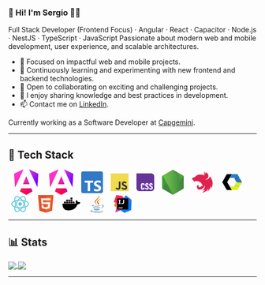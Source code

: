 ### 👋 Hi! I'm Sergio 🧑‍💻

Full Stack Developer (Frontend Focus) · Angular · React · Capacitor · Node.js · NestJS · TypeScript · JavaScript
Passionate about modern web and mobile development, user experience, and scalable architectures.

- 🔭 Focused on impactful web and mobile projects.
- 🌱 Continuously learning and experimenting with new frontend and backend technologies.
- 👯 Open to collaborating on exciting and challenging projects.
- 💬 I enjoy sharing knowledge and best practices in development.
- 📫 Contact me on [LinkedIn](https://www.linkedin.com/in/sergio-g%C3%B3mez-diego-2a644b67/).

Currently working as a Software Developer at [Capgemini](https://www.capgemini.com/).

---

## 🚀 Tech Stack

<!-- Angular -->
<abbr title="Angular" style="margin:0 6px;display:inline-block;vertical-align:middle;">
  <svg xmlns="http://www.w3.org/2000/svg" fill="none" viewBox="0 0 242 256" height="52" style="margin:0 6px;vertical-align:middle;"><g clip-path="url(#angular__a)"><mask id="angular__b" width="242" height="256" x="0" y="0" maskUnits="userSpaceOnUse" style="mask-type:luminance"><path fill="#fff" d="M0 0h242v256H0V0Z"/></mask><g mask="url(#angular__b)"><path fill="url(#angular__c)" d="m241 43-9 136L149 0l92 43Zm-58 176-62 36-63-36 12-31h101l12 31ZM121 68l32 80H88l33-80ZM9 179 0 43 92 0 9 179Z"/><path fill="url(#angular__d)" d="m241 43-9 136L149 0l92 43Zm-58 176-62 36-63-36 12-31h101l12 31ZM121 68l32 80H88l33-80ZM9 179 0 43 92 0 9 179Z"/></g></g><defs><linearGradient id="angular__c" x1="53.2" x2="245" y1="231.9" y2="140.7" gradientUnits="userSpaceOnUse"><stop stop-color="#E40035"/><stop offset=".2" stop-color="#F60A48"/><stop offset=".4" stop-color="#F20755"/><stop offset=".5" stop-color="#DC087D"/><stop offset=".7" stop-color="#9717E7"/><stop offset="1" stop-color="#6C00F5"/></linearGradient><linearGradient id="angular__d" x1="44.5" x2="170" y1="30.7" y2="174" gradientUnits="userSpaceOnUse"><stop stop-color="#FF31D9"/><stop offset="1" stop-color="#FF5BE1" stop-opacity="0"/></linearGradient><clipPath id="angular__a"><path fill="#fff" d="M0 0h242v256H0z"/></clipPath></defs></svg>
</abbr>
<span title="Angular" style="display:inline-block; vertical-align:middle;">
<svg xmlns="http://www.w3.org/2000/svg" fill="none" viewBox="0 0 242 256" height="52" style="margin:0 6px;vertical-align:middle;"><g clip-path="url(#angular__a)"><mask id="angular__b" width="242" height="256" x="0" y="0" maskUnits="userSpaceOnUse" style="mask-type:luminance"><path fill="#fff" d="M0 0h242v256H0V0Z"/></mask><g mask="url(#angular__b)"><path fill="url(#angular__c)" d="m241 43-9 136L149 0l92 43Zm-58 176-62 36-63-36 12-31h101l12 31ZM121 68l32 80H88l33-80ZM9 179 0 43 92 0 9 179Z"/><path fill="url(#angular__d)" d="m241 43-9 136L149 0l92 43Zm-58 176-62 36-63-36 12-31h101l12 31ZM121 68l32 80H88l33-80ZM9 179 0 43 92 0 9 179Z"/></g></g><defs><linearGradient id="angular__c" x1="53.2" x2="245" y1="231.9" y2="140.7" gradientUnits="userSpaceOnUse"><stop stop-color="#E40035"/><stop offset=".2" stop-color="#F60A48"/><stop offset=".4" stop-color="#F20755"/><stop offset=".5" stop-color="#DC087D"/><stop offset=".7" stop-color="#9717E7"/><stop offset="1" stop-color="#6C00F5"/></linearGradient><linearGradient id="angular__d" x1="44.5" x2="170" y1="30.7" y2="174" gradientUnits="userSpaceOnUse"><stop stop-color="#FF31D9"/><stop offset="1" stop-color="#FF5BE1" stop-opacity="0"/></linearGradient><clipPath id="angular__a"><path fill="#fff" d="M0 0h242v256H0z"/></clipPath></defs></svg>
</span>
<!-- TypeScript -->
<span title="TypeScript" style="display:inline-block; vertical-align:middle;">
<svg viewBox="0 0 256 256" width="44" height="44" xmlns="http://www.w3.org/2000/svg" preserveAspectRatio="xMidYMid" style="margin:0 6px;vertical-align:middle;"><path d="M20 0h216c11.046 0 20 8.954 20 20v216c0 11.046-8.954 20-20 20H20c-11.046 0-20-8.954-20-20V20C0 8.954 8.954 0 20 0Z" fill="#3178C6"/><path d="M150.518 200.475v27.62c4.492 2.302 9.805 4.028 15.938 5.179 6.133 1.151 12.597 1.726 19.393 1.726 6.622 0 12.914-.633 18.874-1.899 5.96-1.266 11.187-3.352 15.678-6.257 4.492-2.906 8.048-6.704 10.669-11.394 2.62-4.689 3.93-10.486 3.93-17.391 0-5.006-.749-9.394-2.246-13.163a30.748 30.748 0 0 0-6.479-10.055c-2.821-2.935-6.205-5.567-10.149-7.898-3.945-2.33-8.394-4.531-13.347-6.602-3.628-1.497-6.881-2.949-9.761-4.359-2.879-1.41-5.327-2.848-7.342-4.316-2.016-1.467-3.571-3.021-4.665-4.661-1.094-1.64-1.641-3.495-1.641-5.567 0-1.899.489-3.61 1.468-5.135s2.362-2.834 4.147-3.927c1.785-1.094 3.973-1.942 6.565-2.547 2.591-.604 5.471-.906 8.638-.906 2.304 0 4.737.173 7.299.518 2.563.345 5.14.877 7.732 1.597a53.669 53.669 0 0 1 7.558 2.719 41.7 41.7 0 0 1 6.781 3.797v-25.807c-4.204-1.611-8.797-2.805-13.778-3.582-4.981-.777-10.697-1.165-17.147-1.165-6.565 0-12.784.705-18.658 2.115-5.874 1.409-11.043 3.61-15.506 6.602-4.463 2.993-7.99 6.805-10.582 11.437-2.591 4.632-3.887 10.17-3.887 16.615 0 8.228 2.375 15.248 7.127 21.06 4.751 5.811 11.963 10.731 21.638 14.759a291.458 291.458 0 0 1 10.625 4.575c3.283 1.496 6.119 3.049 8.509 4.66 2.39 1.611 4.276 3.366 5.658 5.265 1.382 1.899 2.073 4.057 2.073 6.474a9.901 9.901 0 0 1-1.296 4.963c-.863 1.524-2.174 2.848-3.93 3.97-1.756 1.122-3.945 1.999-6.565 2.632-2.62.633-5.687.95-9.2.95-5.989 0-11.92-1.05-17.794-3.151-5.875-2.1-11.317-5.25-16.327-9.451Zm-46.036-68.733H140V109H41v22.742h35.345V233h28.137V131.742Z" fill="#FFF"/></svg>
</span>
<!-- JavaScript -->
<span title="JavaScript" style="display:inline-block; vertical-align:middle;">
<svg xmlns="http://www.w3.org/2000/svg" width="36" height="36" viewBox="0 0 1052 1052" style="margin:0 6px;vertical-align:middle;"><path fill="#f0db4f" d="M0 0h1052v1052H0z"/><path d="M965.9 801.1c-7.7-48-39-88.3-131.7-125.9-32.2-14.8-68.1-25.399-78.8-49.8-3.8-14.2-4.3-22.2-1.9-30.8 6.9-27.9 40.2-36.6 66.6-28.6 17 5.7 33.1 18.801 42.8 39.7 45.4-29.399 45.3-29.2 77-49.399-11.6-18-17.8-26.301-25.4-34-27.3-30.5-64.5-46.2-124-45-10.3 1.3-20.699 2.699-31 4-29.699 7.5-58 23.1-74.6 44-49.8 56.5-35.6 155.399 25 196.1 59.7 44.8 147.4 55 158.6 96.9 10.9 51.3-37.699 67.899-86 62-35.6-7.4-55.399-25.5-76.8-58.4-39.399 22.8-39.399 22.8-79.899 46.1 9.6 21 19.699 30.5 35.8 48.7 76.2 77.3 266.899 73.5 301.1-43.5 1.399-4.001 10.6-30.801 3.199-72.101zm-394-317.6h-98.4c0 85-.399 169.4-.399 254.4 0 54.1 2.8 103.7-6 118.9-14.4 29.899-51.7 26.2-68.7 20.399-17.3-8.5-26.1-20.6-36.3-37.699-2.8-4.9-4.9-8.7-5.601-9-26.699 16.3-53.3 32.699-80 49 13.301 27.3 32.9 51 58 66.399 37.5 22.5 87.9 29.4 140.601 17.3 34.3-10 63.899-30.699 79.399-62.199 22.4-41.3 17.6-91.3 17.4-146.6.5-90.2 0-180.4 0-270.9z" fill="#323330"/></svg>
</span>
<!-- CSS3 -->
<span title="CSS3" style="display:inline-block; vertical-align:middle;">
<svg xmlns="http://www.w3.org/2000/svg" width="36" height="36" aria-labelledby="css-logo-title css-logo-description" viewBox="0 0 1000 1000" style="margin:0 6px;vertical-align:middle;"><path fill="#639" d="M0 0h840a160 160 0 0 1 160 160v680a160 160 0 0 1-160 160H160A160 160 0 0 1 0 840V0Z"/><path fill="#fff" d="M816.54 919.9c-32.39 0-57.16-9.42-74.5-28.35-17.15-19.03-26.08-46.18-26.88-81.64h69.8c.4 31.36 11.42 47.08 33.08 47.08 11.04 0 18.86-3.5 23.37-10.42 4.41-6.9 6.72-17.93 6.72-33.05 0-12.02-3.01-22.04-8.83-29.95a73.2 73.2 0 0 0-29.48-21.14L783.95 750c-23.06-11.02-39.81-24.04-50.14-39.27-10.03-15.13-15.04-36.36-15.04-63.5 0-30.36 8.83-55 26.37-73.94 18.05-18.93 42.62-28.34 74-28.34 30.3 0 53.76 9.31 70.3 27.84 16.85 18.64 25.67 45.28 26.38 80.14h-67.19c.4-11.4-1.9-22.72-6.72-33.06-3.8-7.6-11.23-11.41-22.26-11.41-19.65 0-29.48 11.71-29.48 35.05 0 11.83 2.4 21.04 7.22 28.05A65.18 65.18 0 0 0 822.76 689l24.77 10.92c25.57 11.72 44.02 26.05 55.35 43.38 11.43 17.23 17.05 40.27 17.05 69.12 0 34.56-9.03 61.1-27.38 79.63-18.25 18.53-43.62 27.85-76 27.85Zm-225.42 0c-32.4 0-57.16-9.42-74.51-28.35-17.15-19.03-26.07-46.18-26.87-81.64h69.79c.4 31.36 11.43 47.08 33.1 47.08 11.02 0 18.84-3.5 23.25-10.42 4.52-6.9 6.72-17.93 6.72-33.05 0-12.02-2.9-22.04-8.72-29.95a73.2 73.2 0 0 0-29.48-21.14L558.53 750c-23.07-11.02-39.81-24.04-50.14-39.27-10.03-15.13-15.04-36.36-15.04-63.5 0-30.36 8.82-55 26.37-73.94 18.05-18.93 42.62-28.34 74-28.34 30.29 0 53.75 9.31 70.2 27.84 17.05 18.64 25.77 45.28 26.47 80.14h-67.18c.4-11.4-1.9-22.72-6.72-33.06-3.81-7.6-11.23-11.41-22.26-11.41-19.66 0-29.49 11.71-29.49 35.05 0 11.83 2.41 21.04 7.22 28.05A65.18 65.18 0 0 0 597.33 689l24.77 10.92c25.57 11.72 44.02 26.05 55.36 43.38 11.33 17.23 17.04 40.27 17.04 69.12 0 34.56-9.12 61.1-27.37 79.63-18.25 18.53-43.62 27.85-76.01 27.85Zm-234.75 0c-31.7 0-56.86-8.62-75.51-25.85-18.65-17.12-27.88-42.87-27.88-76.93V648.83c0-33.85 9.83-59.5 29.48-77.13 19.96-17.43 46.13-26.24 78.52-26.24 31.39 0 56.15 9.01 74.5 26.84 18.56 17.93 27.88 44.58 27.88 80.14v13.32h-73.9v-12.92c0-13.72-3.01-23.84-8.83-30.45a26.46 26.46 0 0 0-21.66-10.32c-12.03 0-20.55 4.1-25.37 12.42a79.04 79.04 0 0 0-6.72 36.66v146.26c0 30.55 10.74 46.08 32.1 46.38 10.02 0 17.54-3.61 22.76-10.82a51.74 51.74 0 0 0 7.72-30.46V801.6h73.9v11.42c0 23.74-4.61 43.57-13.94 59.4a88.8 88.8 0 0 1-38.2 35.66 121.46 121.46 0 0 1-54.85 11.82Z"/></svg>
</span>
<!-- Node.js -->
<span title="Node.js" style="display:inline-block; vertical-align:middle;">
<svg viewBox="0 0 256 292" xmlns="http://www.w3.org/2000/svg" width="44" height="50" style="margin:0 6px;vertical-align:middle;">
<defs><linearGradient id="nodejs__a" x1="68.188%" x2="27.823%" y1="17.487%" y2="89.755%"><stop offset="0%" stop-color="#41873F"/><stop offset="32.88%" stop-color="#418B3D"/><stop offset="63.52%" stop-color="#419637"/><stop offset="93.19%" stop-color="#3FA92D"/><stop offset="100%" stop-color="#3FAE2A"/></linearGradient><linearGradient id="nodejs__c" x1="43.277%" x2="159.245%" y1="55.169%" y2="-18.306%"><stop offset="13.76%" stop-color="#41873F"/><stop offset="40.32%" stop-color="#54A044"/><stop offset="71.36%" stop-color="#66B848"/><stop offset="90.81%" stop-color="#6CC04A"/></linearGradient><linearGradient id="nodejs__f" x1="-4.389%" x2="101.499%" y1="49.997%" y2="49.997%"><stop offset="9.192%" stop-color="#6CC04A"/><stop offset="28.64%" stop-color="#66B848"/><stop offset="59.68%" stop-color="#54A044"/><stop offset="86.24%" stop-color="#41873F"/></linearGradient><path id="nodejs__b" d="M134.923 1.832c-4.344-2.443-9.502-2.443-13.846 0L6.787 67.801C2.443 70.244 0 74.859 0 79.745v132.208c0 4.887 2.715 9.502 6.787 11.945l114.29 65.968c4.344 2.444 9.502 2.444 13.846 0l114.29-65.968c4.344-2.443 6.787-7.058 6.787-11.945V79.745c0-4.886-2.715-9.501-6.787-11.944L134.923 1.832Z"/><path id="nodejs__e" d="M134.923 1.832c-4.344-2.443-9.502-2.443-13.846 0L6.787 67.801C2.443 70.244 0 74.859 0 79.745v132.208c0 4.887 2.715 9.502 6.787 11.945l114.29 65.968c4.344 2.444 9.502 2.444 13.846 0l114.29-65.968c4.344-2.443 6.787-7.058 6.787-11.945V79.745c0-4.886-2.715-9.501-6.787-11.944L134.923 1.832Z"/></defs><path fill="url(#nodejs__a)" d="M134.923 1.832c-4.344-2.443-9.502-2.443-13.846 0L6.787 67.801C2.443 70.244 0 74.859 0 79.745v132.208c0 4.887 2.715 9.502 6.787 11.945l114.29 65.968c4.344 2.444 9.502 2.444 13.846 0l114.29-65.968c4.344-2.443 6.787-7.058 6.787-11.945V79.745c0-4.886-2.715-9.501-6.787-11.944L134.923 1.832Z"/><mask id="nodejs__d" fill="#fff"><use xlink:href="#nodejs__b"/></mask><path fill="url(#nodejs__c)" d="M249.485 67.8 134.65 1.833c-1.086-.542-2.443-1.085-3.529-1.357L2.443 220.912c1.086 1.357 2.444 2.443 3.8 3.258l114.834 65.968c3.258 1.9 7.059 2.443 10.588 1.357L252.47 70.515c-.815-1.086-1.9-1.9-2.986-2.714Z" mask="url(#nodejs__d)"/><mask id="nodejs__g" fill="#fff"><use xlink:href="#nodejs__e"/></mask><path fill="url(#nodejs__f)" d="M249.756 223.898c3.258-1.9 5.701-5.158 6.787-8.687L130.579.204c-3.258-.543-6.787-.272-9.773 1.628L6.786 67.53l122.979 224.238c1.628-.272 3.529-.815 5.158-1.63l114.833-66.239Z" mask="url(#nodejs__g)"/>
</svg>
</span>
<!-- NestJS -->
<span title="NestJS" style="display:inline-block; vertical-align:middle;">
<svg viewBox="0 0 264.6 255.6" xmlns="http://www.w3.org/2000/svg" width="44" height="44" style="margin:0 6px;vertical-align:middle;"><path d="M153.3 4.2c-1.8 0-3.5.4-5 1 3.3 2.1 5.1 5 6 8.3 0 .5.2.8.3 1.3l.1 1.1c.3 5.7-1.5 6.4-2.7 9.8-1.9 4.3-1.4 9 .9 12.7.2.5.4 1 .8 1.4-2.5-16.3 11.1-18.8 13.7-23.9.2-4.4-3.5-7.4-6.4-9.5a14.3 14.3 0 0 0-7.7-2.2zM174 8c-.3 1.5 0 1.1-.1 1.9l-.2 1.7-.4 1.5-.5 1.6-.8 1.5-.5.7-.4.6c-.3.5-.6 1-1 1.3-.3.4-.6.9-1 1.2l-1.3 1c-1.4 1.1-3 1.9-4.3 2.9-.5.3-1 .5-1.3 1-.5.2-.9.6-1.3 1l-1.1 1.2-1 1.3-.9 1.3-.7 1.5-.5 1.5a21 21 0 0 0-.5 1.6l-.1.9-.1.7-.1 1.7v1.1l.3 1.6c0 .6.1 1 .3 1.6l.5 1.5.4 1-14.8-5.8-7.5-2-4-1a120 120 0 0 0-11.8-1.7h-.4A115.5 115.5 0 0 0 87 34.9l-3 .6c-2 .3-3.9.8-5.7 1.2l-3 .8-2.7 1.2-2.2 1-.3.1-1.8 1-.5.1-2 1-1.2.7-.6.3-1.7 1-1.6 1-1.3.9-.1.1-1.3 1H58l-1 .8-.4.3-1 .8c0 .2-.1.2-.2.3l-1.2 1v.2c-.5.3-.9.7-1.2 1.1l-.2.1-1 1c0 .2-.3.3-.4.5l-1 1.1-.4.3-1.4 1.6-.2.2a38.1 38.1 0 0 1-7 6 48.9 48.9 0 0 1-12.1 6c-2.7.5-5.5 1.6-7.9 1.8l-1.6.2-1.6.4-1.6.6-1.5.7-1.4.9c-.5.3-1 .7-1.3 1.1-.5.3-1 .8-1.3 1.2l-1.1 1.3-1 1.4-.9 1.5-.7 1.7-.6 1.7-.3 1.5v.2L6 86.2v2.1a6.9 6.9 0 0 0 .7 2.4l.7 1.2.8 1.2a17.1 17.1 0 0 0 2.4 2c1.5 1.4 1.9 1.9 3.9 2.9l1 .5h.2v.4a13.3 13.3 0 0 0 1 3.1l.5 1.2.1.3a28.3 28.3 0 0 0 1.8 2.8l1 1.2 1.3 1.1h.1a14.2 14.2 0 0 0 5.4 3l.3.1.8.2c-.2 3.5-.3 6.8.3 8 .5 1.2 3.4-2.7 6.2-7.2-.4 4.4-.6 9.7 0 11.2.7 1.6 4.6-3.4 8-9a74.7 74.7 0 0 1 92 65.8c-.8-7-9.4-10.8-13.4-9.9-2 4.8-5.2 11-10.5 14.8.4-4.3.2-8.7-.7-13-1.4 6-4.2 11.5-8 16.3a18 18 0 0 1-15.5-7l-.5-.8-.5-1.4-.4-1.3V176c0-.5.1-1 .3-1.4 0-.4.2-.9.4-1.3l.8-1.4c1-3 1-5.6-1-7l-1.1-.7-.9-.3-.5-.2-1.4-.3a5 5 0 0 0-1.3-.2l-1.4-.1h-1l-1.4.2-1.4.3-1.3.4-1.3.6-1.3.7c-15 9.8-6 32.8 4.2 39.5-3.8.7-7.8 1.5-8.9 2.3l-.1.2a60.9 60.9 0 0 0 19.2 7.4 61.5 61.5 0 0 0 72.6-51.3l.4 1.7c.2 1.2.5 2.4.6 3.7l.2 1.7v.3l.2 1.6.1 2.2v5.4l-.1.8v1.5c-.2.2-.2.4-.2.5 0 .6 0 1-.2 1.5v.6c0 .7-.2 1.2-.3 1.9v.1l-.4 1.8v.2c0 .6-.2 1.2-.4 1.8v.2l-.5 1.8v.2l-.5 1.8v.1l-.6 2-.7 1.8-.8 1.9-.7 1.9c-.4.5-.6 1.2-1 1.8l-.1.4s0 .2-.2.2a61.2 61.2 0 0 1-18.1 21.7l-1.6 1.1c0 .2-.3.2-.4.4l-1.4 1 .2.3 2.7-.4h.1a137.7 137.7 0 0 0 6.5-1.2l.9-.2 1.3-.3 1.2-.3c6.4-1.5 12.7-3.7 18.7-6.2-10.2 14-24 25.3-40.1 32.8a103.2 103.2 0 0 0 83.1-52.6c-2.7 15-8.6 29.1-17.4 41.5a101.7 101.7 0 0 0 44.5-69.2c2.2 10.2 2.8 20.7 1.8 31.1 46.7-65 4-132.5-14-150.3l-.1-.3v.1l-.1-.1-.2 2.3a87 87 0 0 1-.6 4.3l-1.1 4.3a53.7 53.7 0 0 1-3.5 8 44 44 0 0 1-9.9 12l-1.5 1.4a36 36 0 0 1-7.4 4.7l-4 1.8a45.5 45.5 0 0 1-8.6 2.3l-4.4.6a49.7 49.7 0 0 1-11.9-.8l-4.3-1.1a48 48 0 0 0 20.7-6.8l3.6-2.6 3.3-2.9 3-3.2c1-1.1 1.9-2.3 2.7-3.5.2-.1.3-.4.4-.6l1.9-3.1a44.5 44.5 0 0 0 3.5-8c.4-1.4.8-2.9 1-4.3.3-1.5.6-2.9.7-4.3l.3-4.4-.1-3.1-.6-4.3c-.2-1.5-.5-3-1-4.4-.4-1.3-.8-2.7-1.4-4.1-.5-1.4-1.1-2.7-1.8-4l-2.2-3.8a71.3 71.3 0 0 0-5.5-6.9 40.4 40.4 0 0 0-12-8.6C178 9.3 176 8.6 174 8z" fill="#e0234e" fill-rule="evenodd"/></svg>
</span>
<!-- Web Components -->
<span title="Web Components" style="display:inline-block; vertical-align:middle;">
<svg xmlns="http://www.w3.org/2000/svg" viewBox="0 0 128 128" width="44" height="44" style="margin:0 6px;vertical-align:middle;"><path fill="var(--bgcolor, #fff)" d="m31 12-1 1L2 63l29 51h67l15-26v-2l14-23-15-24v-2L98 12H31zm21 30h21l13 21-13 21H52L40 63z"/><path fill="#166da5" d="m122 63-12 21-18-21 18-21z"/><path fill="#8fdb69" d="M108 88 89 65 78 84l17 26z"/><path fill="#166da5" d="M108 38 89 61 78 42l17-26z"/><path d="M63 110 35 63l28-47H33L6 63l27 47z"/><path fill="#287bbe" d="m50 38 13-22h32l13 22zm28 4h32l11 19H89z"/><path fill="#ddf021" d="m50 88 13 22h32l13-22zm28-4h32l11-19H89z"/></svg>
</span>
<!-- React -->
<span title="React" style="display:inline-block; vertical-align:middle;">
<svg width="36" height="32" viewBox="0 0 569 512" style="margin:0 6px;vertical-align:middle;"><g fill="none" fill-rule="evenodd"><g transform="translate(-227, -256)" fill="#58C4DC" fill-rule="nonzero"><g transform="translate(227, 256)"><path d="M285.5,201 C255.400481,201 231,225.400481 231,255.5 C231,285.599519 255.400481,310 285.5,310 C315.599519,310 340,285.599519 340,255.5 C340,225.400481 315.599519,201 285.5,201" id="react_dark__Path"/><path d="M568.959856,255.99437 C568.959856,213.207656 529.337802,175.68144 466.251623,150.985214 C467.094645,145.423543 467.85738,139.922107 468.399323,134.521063 C474.621631,73.0415145 459.808523,28.6686204 426.709856,9.5541429 C389.677085,-11.8291748 337.36955,3.69129898 284.479928,46.0162134 C231.590306,3.69129898 179.282771,-11.8291748 142.25,9.5541429 C109.151333,28.6686204 94.3382249,73.0415145 100.560533,134.521063 C101.102476,139.922107 101.845139,145.443621 102.708233,151.02537 C97.4493791,153.033193 92.2908847,155.161486 87.3331099,157.39017 C31.0111824,182.708821 0,217.765415 0,255.99437 C0,298.781084 39.6220545,336.307301 102.708233,361.003527 C101.845139,366.565197 101.102476,372.066633 100.560533,377.467678 C94.3382249,438.947226 109.151333,483.32012 142.25,502.434597 C153.629683,508.887578 166.52439,512.186771 179.603923,511.991836 C210.956328,511.991836 247.567589,495.487529 284.479928,465.972527 C321.372196,495.487529 358.003528,511.991836 389.396077,511.991836 C402.475265,512.183856 415.36922,508.884856 426.75,502.434597 C459.848667,483.32012 474.661775,438.947226 468.439467,377.467678 C467.897524,372.066633 467.134789,366.565197 466.291767,361.003527 C529.377946,336.347457 569,298.761006 569,255.99437 M389.155214,27.1025182 C397.565154,26.899606 405.877839,28.9368502 413.241569,33.0055186 C436.223966,46.2772304 446.540955,82.2775015 441.522965,131.770345 C441.181741,135.143488 440.780302,138.556788 440.298575,141.990165 C414.066922,134.08804 387.205771,128.452154 360.010724,125.144528 C343.525021,103.224055 325.192524,82.7564475 305.214266,63.9661533 C336.586743,39.7116483 366.032313,27.1025182 389.135142,27.1025182 M378.356498,310.205598 C368.204912,327.830733 357.150626,344.919965 345.237759,361.405091 C325.045049,363.479997 304.758818,364.51205 284.459856,364.497299 C264.167589,364.51136 243.888075,363.479308 223.702025,361.405091 C211.820914,344.919381 200.80007,327.83006 190.683646,310.205598 C180.532593,292.629285 171.306974,274.534187 163.044553,255.99437 C171.306974,237.454554 180.532593,219.359455 190.683646,201.783142 C200.784121,184.229367 211.770999,167.201087 223.601665,150.764353 C243.824636,148.63809 264.145559,147.579168 284.479928,147.591877 C304.772146,147.579725 325.051559,148.611772 345.237759,150.68404 C357.109048,167.14607 368.136094,184.201112 378.27621,201.783142 C388.419418,219.363718 397.644825,237.458403 405.915303,255.99437 C397.644825,274.530337 388.419418,292.625022 378.27621,310.205598 M419.724813,290.127366 C426.09516,307.503536 431.324985,325.277083 435.380944,343.334682 C417.779633,348.823635 399.836793,353.149774 381.668372,356.285142 C388.573127,345.871232 395.263781,335.035679 401.740334,323.778483 C408.143291,312.655143 414.144807,301.431411 419.805101,290.207679 M246.363271,390.377981 C258.848032,391.140954 271.593728,391.582675 284.5,391.582675 C297.406272,391.582675 310.232256,391.140954 322.737089,390.377981 C310.880643,404.583418 298.10766,417.997563 284.5,430.534446 C270.921643,417.999548 258.18192,404.585125 246.363271,390.377981 Z M187.311556,356.244986 C169.137286,353.123646 151.187726,348.810918 133.578912,343.334682 C137.618549,325.305649 142.828222,307.559058 149.174827,290.207679 C154.754833,301.431411 160.736278,312.655143 167.239594,323.778483 C173.74291,334.901824 180.467017,345.864539 187.311556,356.285142 M149.174827,221.760984 C142.850954,204.473938 137.654787,186.794745 133.619056,168.834762 C151.18418,163.352378 169.085653,159.013101 187.211197,155.844146 C180.346585,166.224592 173.622478,176.986525 167.139234,188.210257 C160.65599,199.433989 154.734761,210.517173 149.074467,221.760984 M322.616657,121.590681 C310.131896,120.827708 297.3862,120.385987 284.379568,120.385987 C271.479987,120.385987 258.767744,120.787552 246.242839,121.590681 C258.061488,107.383537 270.801211,93.9691137 284.379568,81.4342157 C297.99241,93.9658277 310.765727,107.380324 322.616657,121.590681 Z M401.70019,188.210257 C395.196875,176.939676 388.472767,166.09743 381.527868,155.68352 C399.744224,158.819049 417.734224,163.151949 435.380944,168.654058 C431.331963,186.680673 426.122466,204.426664 419.785029,221.781062 C414.205023,210.55733 408.203506,199.333598 401.720262,188.230335 M127.517179,131.790423 C122.438973,82.3176579 132.816178,46.2973086 155.778503,33.0255968 C163.144699,28.9632474 171.455651,26.9264282 179.864858,27.1225964 C202.967687,27.1225964 232.413257,39.7317265 263.785734,63.9862316 C243.794133,82.7898734 225.448298,103.270812 208.949132,125.204763 C181.761691,128.528025 154.90355,134.14313 128.661281,141.990165 C128.199626,138.556788 127.778115,135.163566 127.456963,131.790423 M98.4529773,182.106474 C101.54406,180.767925 104.695358,179.429376 107.906872,178.090828 C114.220532,204.735668 122.781793,230.7969 133.498624,255.99437 C122.761529,281.241316 114.193296,307.357063 107.8868,334.058539 C56.7434387,313.076786 27.0971497,284.003505 27.0971497,255.99437 C27.0971497,229.450947 53.1907013,202.526037 98.4529773,182.106474 Z M155.778503,478.963143 C132.816178,465.691432 122.438973,429.671082 127.517179,380.198317 C127.838331,376.825174 128.259842,373.431953 128.721497,369.978497 C154.953686,377.878517 181.814655,383.514365 209.009348,386.824134 C225.500295,408.752719 243.832321,429.233234 263.805806,448.042665 C220.069,481.834331 180.105722,492.97775 155.838719,478.963143 M441.502893,380.198317 C446.520883,429.691161 436.203894,465.691432 413.221497,478.963143 C388.974566,493.017906 348.991216,481.834331 305.274481,448.042665 C325.241364,429.232737 343.566681,408.752215 360.050868,386.824134 C387.245915,383.516508 414.107066,377.880622 440.338719,369.978497 C440.820446,373.431953 441.221885,376.825174 441.563109,380.198317 M461.193488,334.018382 C454.869166,307.332523 446.294494,281.231049 435.561592,255.99437 C446.289797,230.744081 454.857778,204.629101 461.173416,177.930202 C512.216417,198.911955 541.942994,227.985236 541.942994,255.99437 C541.942994,284.003505 512.296705,313.076786 461.153344,334.058539" id="react_dark__Shape"/></g></g></g></svg>
</span>
<span title="HTML5" style="display:inline-block; vertical-align:middle;">
<svg xmlns="http://www.w3.org/2000/svg" viewBox="0 0 452 520" width="36" height="36" style="margin:0 6px;vertical-align:middle;"><path fill="#e34f26" d="M41 460L0 0h451l-41 460-185 52"/><path fill="#ef652a" d="M226 472l149-41 35-394H226"/><path fill="#ecedee" d="M226 208h-75l-5-58h80V94H84l15 171h127zm0 147l-64-17-4-45h-56l7 89 117 32z"/><path fill="#fff" d="M226 265h69l-7 73-62 17v59l115-32 16-174H226zm0-171v56h136l5-56z"/></svg>
</span>
<span title="Docker" style="display:inline-block; vertical-align:middle;">
<svg xmlns="http://www.w3.org/2000/svg" viewBox="0 0 24 24" width="36" height="36" style="margin:0 6px;vertical-align:middle;"><path d="M13.98 11.08h2.12a.19.19 0 0 0 .19-.19V9.01a.19.19 0 0 0-.19-.19h-2.12a.18.18 0 0 0-.18.18v1.9c0 .1.08.18.18.18m-2.95-5.43h2.12a.19.19 0 0 0 .18-.19V3.57a.19.19 0 0 0-.18-.18h-2.12a.18.18 0 0 0-.19.18v1.9c0 .1.09.18.19.18m0 2.71h2.12a.19.19 0 0 0 .18-.18V6.29a.19.19 0 0 0-.18-.18h-2.12a.18.18 0 0 0-.19.18v1.89c0 .1.09.18.19.18m-2.93 0h2.12a.19.19 0 0 0 .18-.18V6.29a.18.18 0 0 0-.18-.18H8.1a.18.18 0 0 0-.18.18v1.89c0 .1.08.18.18.18m-2.96 0h2.11a.19.19 0 0 0 .19-.18V6.29a.18.18 0 0 0-.19-.18H5.14a.19.19 0 0 0-.19.18v1.89c0 .1.08.18.19.18m5.89 2.72h2.12a.19.19 0 0 0 .18-.19V9.01a.19.19 0 0 0-.18-.19h-2.12a.18.18 0 0 0-.19.18v1.9c0 .1.09.18.19.18m-2.93 0h2.12a.18.18 0 0 0 .18-.19V9.01a.18.18 0 0 0-.18-.19H8.1a.18.18 0 0 0-.18.18v1.9c0 .1.08.18.18.18m-2.96 0h2.11a.18.18 0 0 0 .19-.19V9.01a.18.18 0 0 0-.18-.19H5.14a.19.19 0 0 0-.19.19v1.88c0 .1.08.19.19.19m-2.92 0h2.12a.18.18 0 0 0 .18-.19V9.01a.18.18 0 0 0-.18-.19H2.22a.18.18 0 0 0-.19.18v1.9c0 .1.08.18.19.18m21.54-1.19c-.06-.05-.67-.51-1.95-.51-.34 0-.68.03-1.01.09a3.77 3.77 0 0 0-1.72-2.57l-.34-.2-.23.33a4.6 4.6 0 0 0-.6 1.43c-.24.97-.1 1.88.4 2.66a4.7 4.7 0 0 1-1.75.42H.76a.75.75 0 0 0-.76.75 11.38 11.38 0 0 0 .7 4.06 6.03 6.03 0 0 0 2.4 3.12c1.18.73 3.1 1.14 5.28 1.14.98 0 1.96-.08 2.93-.26a12.25 12.25 0 0 0 3.82-1.4 10.5 10.5 0 0 0 2.61-2.13c1.25-1.42 2-3 2.55-4.4h.23c1.37 0 2.21-.55 2.68-1 .3-.3.55-.66.7-1.06l.1-.28Z"/></svg>
</span>
<span title="Java" style="display:inline-block; vertical-align:middle;">
<svg xmlns="http://www.w3.org/2000/svg" preserveAspectRatio="xMidYMid" viewBox="0 0 256 346" width="36" height="36" style="margin:0 6px;vertical-align:middle;"><path d="M83 267s-14 8 9 11c27 3 41 2 71-3 0 0 8 5 19 9-67 29-153-2-99-17M74 230s-15 11 8 13c29 3 52 3 92-4 0 0 6 5 15 8-82 24-173 2-115-17" fill="#5382A1"/><path d="M144 166c17 19-4 36-4 36s42-22 22-49c-18-26-32-38 44-82 0 0-119 29-62 95" fill="#E76F00"/><path d="M233 295s10 8-10 15c-39 12-163 15-197 0-12-5 11-13 18-14l12-2c-14-9-89 19-38 28 138 22 251-10 215-27M89 190s-63 15-22 21c17 2 51 2 83-1 26-2 52-7 52-7l-16 9c-64 16-187 8-151-9 30-14 54-13 54-13M202 253c64-33 34-66 13-61l-7 2s2-3 6-5c41-14 73 43-14 66l2-2" fill="#5382A1"/><path d="M162 0s36 36-34 91c-56 45-12 70 0 99-32-30-56-56-40-80 23-35 89-53 74-110" fill="#E76F00"/><path d="M95 345c62 4 158-3 160-32 0 0-4 11-51 20-53 10-119 9-158 2 0 0 8 7 49 10" fill="#5382A1"/></svg>
</span>
<!-- IntelliJ IDEA -->
<span title="IntelliJ IDEA" style="display:inline-block; vertical-align:middle;">
<svg xmlns="http://www.w3.org/2000/svg" preserveAspectRatio="xMidYMid" viewBox="0 0 256 256" width="36" height="36" style="margin:0 6px;vertical-align:middle;"><defs><linearGradient x1="37%" y1="51%" x2="178.1%" y2="41.9%" id="intellijidea__a"><stop stop-color="#FC801D" offset="9%"/><stop stop-color="#B07F61" offset="23%"/><stop stop-color="#577DB3" offset="41%"/><stop stop-color="#1E7CE6" offset="53%"/><stop stop-color="#087CFA" offset="59%"/></linearGradient><linearGradient x1="73.6%" y1="114.8%" x2="35.6%" y2="1.1%" id="intellijidea__b"><stop stop-color="#FE2857" offset="0%"/><stop stop-color="#CB3979" offset="8%"/><stop stop-color="#9E4997" offset="16%"/><stop stop-color="#7557B2" offset="25%"/><stop stop-color="#5362C8" offset="34%"/><stop stop-color="#386CDA" offset="44%"/><stop stop-color="#2373E8" offset="54%"/><stop stop-color="#1478F2" offset="66%"/><stop stop-color="#0B7BF8" offset="79%"/><stop stop-color="#087CFA" offset="100%"/></linearGradient><linearGradient x1="28.6%" y1="23.6%" x2="81.8%" y2="129.8%" id="intellijidea__c"><stop stop-color="#FE2857" offset="0%"/><stop stop-color="#FE295F" offset="8%"/><stop stop-color="#FF2D76" offset="21%"/><stop stop-color="#FF318C" offset="30%"/><stop stop-color="#EA3896" offset="38%"/><stop stop-color="#B248AE" offset="55%"/><stop stop-color="#5A63D6" offset="79%"/><stop stop-color="#087CFA" offset="100%"/></linearGradient></defs><path fill="url(#intellijidea__a)" d="M40.5 180.6 2.9 150.8l22.1-41 33.3 11.1z"/><path fill="#087CFA" d="m256 68.2-4.6 148.3-98.6 39.5-53.7-34.7z"/><path fill="url(#intellijidea__b)" d="m256 68.2-48.8 47.6L144.5 39l31-34.8z"/><path fill="url(#intellijidea__c)" d="m99.1 221.3-78.5 28.4 16.5-57.5 21.2-71.3L0 101.4 37.1 0l83.8 9.9 86.3 105.9z"/><path d="M49.1 48h160v160h-160z"/><path d="M69 177.8h60v10H69v-10ZM99 79V68H69.2v11h8.4v37.7h-8.4v11H99v-11h-8.3V79H99Zm28.5 49.4.2.1c-4.1.2-8.1-.8-11.8-2.6a27 27 0 0 1-7.7-6.3l8.2-9.2c1.5 1.7 3.2 3.1 5.2 4.3 1.7 1.1 3.7 1.7 5.7 1.6 2.2.2 4.3-.7 5.8-2.3a11 11 0 0 0 2.2-7.5V68h13.3v39a27 27 0 0 1-1.5 9.4c-1.7 5-5.7 9-10.8 10.6-2.8 1-5.8 1.5-8.8 1.4Z" fill="#FFF"/></svg>
</span>

---

## 📊 Stats

<a href="https://github.com/anuraghazra/github-readme-stats">
  <img align="center" src="https://github-readme-stats.vercel.app/api/top-langs/?username=sgomdie&layout=compact&theme=dark" />
</a>

<a href="https://github.com/anuraghazra/github-readme-stats">
  <img align="center" src="https://github-readme-stats.vercel.app/api?username=sgomdie&theme=dark" />
</a>

---
